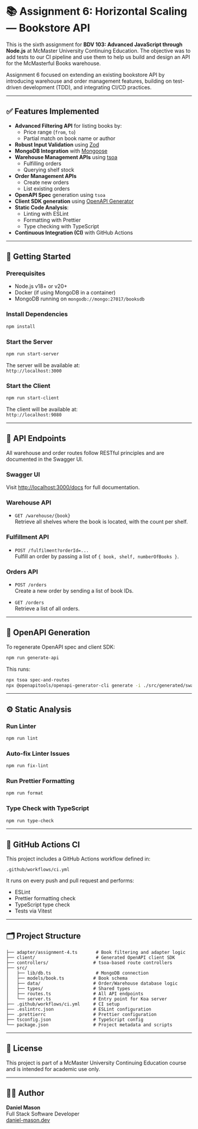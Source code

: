 # 📚 Assignment 6: Horizontal Scaling — Bookstore API

This is the sixth assignment for **BDV 103: Advanced JavaScript through Node.js** at McMaster University Continuing Education. The objective was to add tests to our CI pipeline and use them to help us build and design an API for the McMasterful Books warehouse.

Assignment 6 focused on extending an existing bookstore API by introducing warehouse and order management features, building on test-driven development (TDD), and integrating CI/CD practices.

---

## ✅ Features Implemented

- **Advanced Filtering API** for listing books by:
  - Price range (`from`, `to`)
  - Partial match on book name or author
- **Robust Input Validation** using [Zod](https://github.com/colinhacks/zod)
- **MongoDB Integration** with [Mongoose](https://mongoosejs.com/)
- **Warehouse Management APIs** using [tsoa](https://tsoa-community.github.io/docs/)
  - Fulfilling orders
  - Querying shelf stock
- **Order Management APIs**
  - Create new orders
  - List existing orders
- **OpenAPI Spec** generation using `tsoa`
- **Client SDK generation** using [OpenAPI Generator](https://openapi-generator.tech/)
- **Static Code Analysis**:
  - Linting with ESLint
  - Formatting with Prettier
  - Type checking with TypeScript
- **Continuous Integration (CI)** with GitHub Actions

---

## 🚀 Getting Started

### Prerequisites

- Node.js v18+ or v20+
- Docker (if using MongoDB in a container)
- MongoDB running on `mongodb://mongo:27017/booksdb`

### Install Dependencies

```bash
npm install
```

### Start the Server

```bash
npm run start-server
```

The server will be available at:  
`http://localhost:3000`

### Start the Client

```bash
npm run start-client
```

The client will be available at:  
`http://localhost:9080`

---

## 🧪 API Endpoints

All warehouse and order routes follow RESTful principles and are documented in the Swagger UI.

### Swagger UI

Visit [http://localhost:3000/docs](http://localhost:3000/docs) for full documentation.

### Warehouse API

- `GET /warehouse/{book}`  
  Retrieve all shelves where the book is located, with the count per shelf.

### Fulfillment API

- `POST /fulfilment?orderId=...`  
  Fulfill an order by passing a list of `{ book, shelf, numberOfBooks }`.

### Orders API

- `POST /orders`  
  Create a new order by sending a list of book IDs.

- `GET /orders`  
  Retrieve a list of all orders.

---

## 🔧 OpenAPI Generation

To regenerate OpenAPI spec and client SDK:

```bash
npm run generate-api
```

This runs:

```bash
npx tsoa spec-and-routes
npx @openapitools/openapi-generator-cli generate -i ./src/generated/swagger.json -o ./client -g typescript-fetch --additional-properties=supportsES6=true,namingConvention=camelCase,apiNameSuffix=Api
```

---

## ⚙️ Static Analysis

### Run Linter

```bash
npm run lint
```

### Auto-fix Linter Issues

```bash
npm run fix-lint
```

### Run Prettier Formatting

```bash
npm run format
```

### Type Check with TypeScript

```bash
npm run type-check
```

---

## 🧪 GitHub Actions CI

This project includes a GitHub Actions workflow defined in:

```
.github/workflows/ci.yml
```

It runs on every push and pull request and performs:

- ESLint
- Prettier formatting check
- TypeScript type check
- Tests via Vitest

---

## 🗂️ Project Structure

```
├── adapter/assignment-4.ts       # Book filtering and adapter logic
├── client/                       # Generated OpenAPI client SDK
├── controllers/                 # tsoa-based route controllers
├── src/
│   ├── lib/db.ts                 # MongoDB connection
│   ├── models/book.ts           # Book schema
│   ├── data/                    # Order/Warehouse database logic
│   ├── types/                   # Shared types
│   ├── routes.ts                # All API endpoints
│   └── server.ts                # Entry point for Koa server
├── .github/workflows/ci.yml     # CI setup
├── .eslintrc.json               # ESLint configuration
├── .prettierrc                  # Prettier configuration
├── tsconfig.json                # TypeScript config
└── package.json                 # Project metadata and scripts
```

---

## 📄 License

This project is part of a McMaster University Continuing Education course and is intended for academic use only.

---

## 👨‍💻 Author

**Daniel Mason**  
Full Stack Software Developer  
[daniel-mason.dev](https://daniel-mason.dev)

